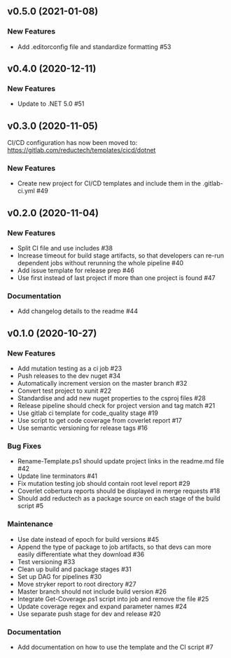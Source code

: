 ## v0.5.0 (2021-01-08)

### New Features

- Add .editorconfig file and standardize formatting #53

## v0.4.0 (2020-12-11)

### New Features

- Update to .NET 5.0 #51

## v0.3.0 (2020-11-05)

CI/CD configuration has now been moved to:
https://gitlab.com/reductech/templates/cicd/dotnet

### New Features

- Create new project for CI/CD templates and include them in the .gitlab-ci.yml #49

## v0.2.0 (2020-11-04)

### New Features

- Split CI file and use includes #38
- Increase timeout for build stage artifacts, so that developers can re-run dependent jobs without rerunning the whole pipeline #40
- Add issue template for release prep #46
- Use first instead of last project if more than one project is found #47

### Documentation

- Add changelog details to the readme #44

## v0.1.0 (2020-10-27)

### New Features

- Add mutation testing as a ci job #23
- Push releases to the dev nuget #34
- Automatically increment version on the master branch #32
- Convert test project to xunit #22
- Standardise and add new nuget properties to the csproj files #28
- Release pipeline should check for project version and tag match #21
- Use gitlab ci template for code_quality stage #19
- Use script to get code coverage from coverlet report #17
- Use semantic versioning for release tags #16

### Bug Fixes

- Rename-Template.ps1 should update project links in the readme.md file #42
- Update line terminators #41
- Fix mutation testing job should contain root level report #29
- Coverlet cobertura reports should be displayed in merge requests #18
- Should add reductech as a package source on each stage of the build script #5

### Maintenance

- Use date instead of epoch for build versions #45
- Append the type of package to job artifacts, so that devs can more easily differentiate what they download #36
- Test versioning #33
- Clean up build and package stages #31
- Set up DAG for pipelines #30
- Move stryker report to root directory #27
- Master branch should not include build version #26
- Integrate Get-Coverage.ps1 script into job and remove the file #25
- Update coverage regex and expand parameter names #24
- Use separate push stage for dev and release #20

### Documentation

- Add documentation on how to use the template and the CI script #7
